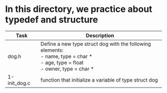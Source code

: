 # In this directory, we practice about typedef and structure
| Task			| Description					|
| --------------------- | --------------------------------------------- |
| dog.h			| Define a new type struct dog with the following elements:<br>- name, type = char * <br>- age, type = float<br>- owner, type = char *	|
| 1-init_dog.c		| function that initialize a variable of type struct dog |
